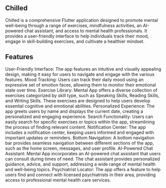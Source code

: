 ## Chilled
Chilled is a comprehensive Flutter application designed to promote mental well-being through a range of exercises, mindfulness activities, an AI-powered chat assistant, and access to mental health professionals. It provides a user-friendly interface to help individuals track their mood, engage in skill-building exercises, and cultivate a healthier mindset.

## Features

User-Friendly Interface: The app features an intuitive and visually appealing design, making it easy for users to navigate and engage with the various features.
Mood Tracking: Users can track their daily mood using an expressive set of emotion faces, allowing them to monitor their emotional state over time.
Exercise Library: Mental App offers a diverse collection of exercises categorized by skill type, such as Speaking Skills, Reading Skills, and Writing Skills. These exercises are designed to help users develop essential cognitive and emotional abilities.
Personalized Experience: The app greets users by name and displays the current date, creating a personalized and engaging experience.
Search Functionality: Users can easily search for specific exercises or topics within the app, streamlining the process of finding relevant content.
Notification Center: The app includes a notification center, keeping users informed and engaged with important updates or reminders.
Bottom Navigation: A bottom navigation bar provides seamless navigation between different sections of the app, such as the home screen, messages, and user profile.
AI-Powered Chat Assistant: Mental App incorporates an AI-powered chat assistant that users can consult during times of need. The chat assistant provides personalized guidance, advice, and support, addressing a wide range of mental health and well-being topics.
Psychiatrist Locator: The app offers a feature to help users find and connect with licensed psychiatrists in their area, providing access to professional mental health care services.
